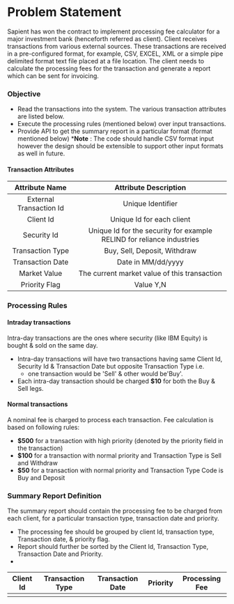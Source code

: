 # Problem Statement
Sapient has won the contract to implement processing fee calculator for a major investment bank (henceforth referred as client). Client receives transactions
from various external sources.
These transactions are received in a pre-configured format, for example, CSV, EXCEL, XML or a simple pipe delimited format text file placed at a file 
location. 
The client needs to calculate the processing fees for the transaction and generate a report which can be sent for invoicing.

### Objective
* Read the transactions into the system. The various transaction attributes are listed below.
* Execute the processing rules (mentioned below) over input transactions.
* Provide API to get the summary report in a particular format (format mentioned below) 
  *<b>Note</b> : The code should handle CSV format input however the design should be extensible to support other input formats as well in future.
  
#### Transaction Attributes

|       Attribute Name        |                         Attribute Description                                   |
|:---------------------------:|:-------------------------------------------------------------------------------:|
|External Transaction Id      | Unique Identifier                                                               |
|Client Id                    | Unique Id for each client                                                       |
|Security Id                  | Unique  Id  for  the  security for  example  RELIND  for reliance industries    | 
|Transaction Type             | Buy, Sell, Deposit, Withdraw                                                    |
|Transaction Date             | Date in MM/dd/yyyy                                                              |
|Market Value                 | The current market value of this transaction                                    |
|Priority Flag                | Value Y,N                                                                       |

### Processing Rules

#### Intraday transactions
Intra-day transactions are the ones where security (like IBM Equity) is bought & sold on the same day.
* Intra-day transactions will have two transactions having same Client Id, Security Id & Transaction Date but opposite Transaction Type i.e. 
  * one transaction would be 'Sell' & other would be'Buy'.
* Each intra-day transaction should be charged <b>$10</b> for both the Buy & Sell legs.

#### Normal transactions
A nominal fee is charged to process each transaction. Fee calculation is based on following rules: 
* <b>$500</b> for a transaction with high priority (denoted by the priority field in the transaction) 
* <b>$100</b> for a transaction with normal priority and Transaction Type is Sell and Withdraw 
* <b>$50</b> for a transaction with normal priority and Transaction Type Code is Buy and Deposit

### Summary Report Definition
The summary report should contain the processing fee to be charged from each client, for a particular transaction type, transaction date and priority. 
* The processing fee should be grouped by client Id, transaction type, Transaction date, & priority flag. 
* Report should further be sorted by the Client Id, Transaction Type, Transaction Date and Priority.
*
| Client Id | Transaction Type | Transaction Date | Priority | Processing Fee |
|:---------:|:----------------:|:----------------:|:--------:|:--------------:|
|           |                  |                  |          |                |

 